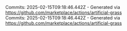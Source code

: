 Commits: 2025-02-15T09:18:46.442Z - Generated via https://github.com/marketplace/actions/artificial-grass
<br>
Commits: 2025-02-15T09:18:46.442Z - Generated via https://github.com/marketplace/actions/artificial-grass
<br>
